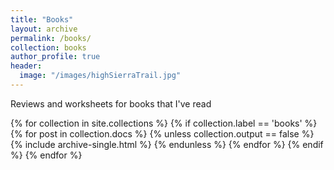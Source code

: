 ```yaml
---
title: "Books"
layout: archive
permalink: /books/
collection: books
author_profile: true
header:
  image: "/images/highSierraTrail.jpg"
---
```


Reviews and worksheets for books that I've read

{% for collection in site.collections %}
 {% if collection.label == 'books' %}
  {% for post in collection.docs %}
    {% unless collection.output == false %}
      {% include archive-single.html %}
    {% endunless %}
  {% endfor %}
 {% endif %}
{% endfor %}

